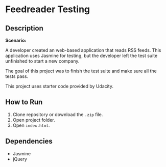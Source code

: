 # Feedreader Testing

## Description

**Scenario:**

A developer created an web-based application that reads RSS feeds. This application uses Jasmine for testing, but the developer left the test suite unfinished to start a new company.

The goal of this project was to finish the test suite and make sure all the tests pass.

This project uses starter code provided by Udacity.

## How to Run

1. Clone repository or download the `.zip` file.
2. Open project folder.
3. Open `index.html`.

## Dependencies

- Jasmine
- jQuery

